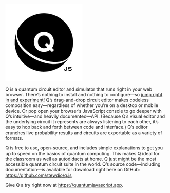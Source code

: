 

![Q.js](./other/q-mark.svg)  

Q is a quantum circuit editor and simulator that runs right in your
web browser. There’s nothing to install and nothing to configure—so
[jump right in and experiment!](https://quantumjavascript.app)
Q’s drag-and-drop circuit editor makes codeless composition
easy—regardless of whether you’re on a desktop or mobile device. Or
pop open your browser’s JavaScript console to go deeper with Q’s
intuitive—and heavily documented—API. (Because Q’s visual editor and
the underlying circuit it represents are always listening to each
other, it’s easy to hop back and forth between code and interface.)
Q’s editor crunches live probability results and circuits are 
exportable as a variety of formats. 
  
Q is free to use, open-source, and includes simple explanations to get
you up to speed on the basics of quantum computing. This makes Q ideal
for the classroom as well as autodidacts at home. Q just might be the
most accessible quantum circuit suite in the world. Q’s source
code—including documentation—is available for download right here on
GitHub: https://github.com/stewdio/q.js
  
Give Q a try right now at https://quantumjavascript.app.



